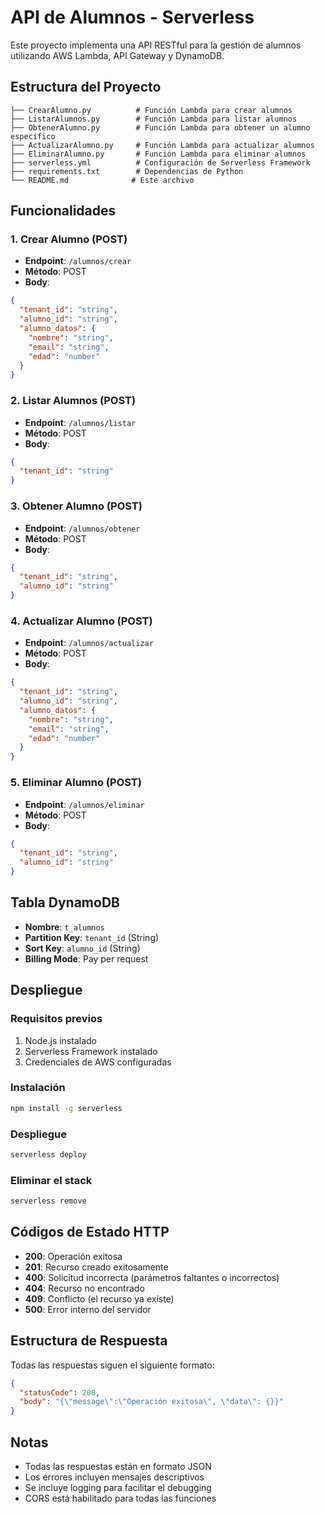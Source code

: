 # API de Alumnos - Serverless

Este proyecto implementa una API RESTful para la gestión de alumnos utilizando AWS Lambda, API Gateway y DynamoDB.

## Estructura del Proyecto

```
├── CrearAlumno.py          # Función Lambda para crear alumnos
├── ListarAlumnos.py        # Función Lambda para listar alumnos
├── ObtenerAlumno.py        # Función Lambda para obtener un alumno específico
├── ActualizarAlumno.py     # Función Lambda para actualizar alumnos
├── EliminarAlumno.py       # Función Lambda para eliminar alumnos
├── serverless.yml          # Configuración de Serverless Framework
├── requirements.txt        # Dependencias de Python
└── README.md              # Este archivo
```

## Funcionalidades

### 1. Crear Alumno (POST)
- **Endpoint**: `/alumnos/crear`
- **Método**: POST
- **Body**:
```json
{
  "tenant_id": "string",
  "alumno_id": "string",
  "alumno_datos": {
    "nombre": "string",
    "email": "string",
    "edad": "number"
  }
}
```

### 2. Listar Alumnos (POST)
- **Endpoint**: `/alumnos/listar`
- **Método**: POST
- **Body**:
```json
{
  "tenant_id": "string"
}
```

### 3. Obtener Alumno (POST)
- **Endpoint**: `/alumnos/obtener`
- **Método**: POST
- **Body**:
```json
{
  "tenant_id": "string",
  "alumno_id": "string"
}
```

### 4. Actualizar Alumno (POST)
- **Endpoint**: `/alumnos/actualizar`
- **Método**: POST
- **Body**:
```json
{
  "tenant_id": "string",
  "alumno_id": "string",
  "alumno_datos": {
    "nombre": "string",
    "email": "string",
    "edad": "number"
  }
}
```

### 5. Eliminar Alumno (POST)
- **Endpoint**: `/alumnos/eliminar`
- **Método**: POST
- **Body**:
```json
{
  "tenant_id": "string",
  "alumno_id": "string"
}
```

## Tabla DynamoDB

- **Nombre**: `t_alumnos`
- **Partition Key**: `tenant_id` (String)
- **Sort Key**: `alumno_id` (String)
- **Billing Mode**: Pay per request

## Despliegue

### Requisitos previos
1. Node.js instalado
2. Serverless Framework instalado
3. Credenciales de AWS configuradas

### Instalación
```bash
npm install -g serverless
```

### Despliegue
```bash
serverless deploy
```

### Eliminar el stack
```bash
serverless remove
```

## Códigos de Estado HTTP

- **200**: Operación exitosa
- **201**: Recurso creado exitosamente
- **400**: Solicitud incorrecta (parámetros faltantes o incorrectos)
- **404**: Recurso no encontrado
- **409**: Conflicto (el recurso ya existe)
- **500**: Error interno del servidor

## Estructura de Respuesta

Todas las respuestas siguen el siguiente formato:
```json
{
  "statusCode": 200,
  "body": "{\"message\":\"Operación exitosa\", \"data\": {}}"
}
```

## Notas
- Todas las respuestas están en formato JSON
- Los errores incluyen mensajes descriptivos
- Se incluye logging para facilitar el debugging
- CORS está habilitado para todas las funciones
